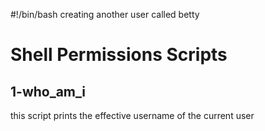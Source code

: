 #!/bin/bash
creating another user called betty
# Shell Permissions Scripts
## 1-who_am_i
this script prints the effective username of the current user
